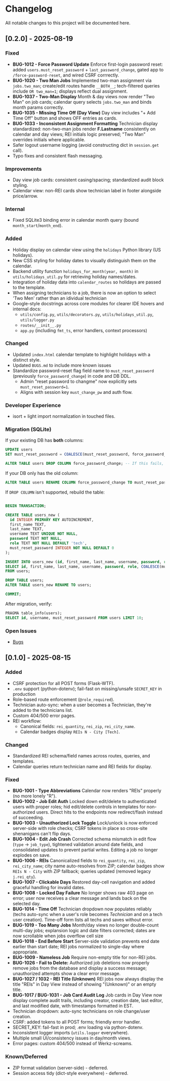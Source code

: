 # Changelog

All notable changes to this project will be documented here.

## [0.2.0] - 2025-08-19

### Fixed

- **BUG-1012 - Force Password Update**
  Enforce first-login password reset: added `users.must_reset_password` + `last_password_change`, gated app to `/force-password-reset`, and wired CSRF corrrectly.
- **BUG-1020 - Two Man Jobs**
  Implemented two-man assignment via `jobs.two_man`; create/edit routes handle `__BOTH__`; tech-filtered queries include `OR two_man=1`; displays reflect dual assignment.
- **BUG-1037 - Two-Man Display**
  Month & day views now render "Two Man" on job cards; calendar query selects `jobs.two_man` and binds month params correctly.
- **BUG-1035 - Missing Time Off (Day View)**
  Day view includes "+ Add Time Off" button and shows OFF entries as cards.
- **BUG-1033 - Inconsistent Assignment Formatting**
  Technician display standardized: non-two-man jobs render **F.Lastname** consistently on calendar and day views; REI initials logic preserved; "Two Man" overrides initials where applicable.
- Safer logout username logging (avoid constructing dict in `session.get` call).
- Typo fixes and consistent flash messaging.

### Improvements

- Day view job cards: consistent casing/spacing; standardized audit block styling.
- Calendar view: non-REI cards show technician label in footer alongside price/arrow.

### Internal

- Fixed SQLite3 binding error in calendar month query (bound `month_start`/`month_end`).

### Added

- Holiday display on calendar view using the `holidays` Python library (US holidays).
- New CSS styling for holiday dates to visually distinguish them on the calendar.
- Backend utility function `holidays_for_month(year, month)` in `utils/holidays_util.py` for retrieving holiday names/dates.
- Integration of holiday data into `calendar_routes` so holidays are passed to the template.
- When assigning technicians to a job, there is now an option to select 'Two Men' rather than an idividual technician
- Google-style docstrings across core modules for clearer IDE hovers and internal docs:
  - `utils/config.py`, `utils/decorators.py`, `utils/holidays_util.py`, `utils/logger.py`
  - `routes/__init__.py`
  - `app.py` (including `fmt_ts`, error handlers, context processors)

### Changed

- Updated `index.html` calendar template to highlight holidays with a distinct style.
- Updated `BUGS.md` to include more known issues
- Standardize password-reset flag field name to `must_reset_password` (previously `force_password_change`) in code and DB DDL.
  - Admin "reset password to changme" now explicitly sets `must_reset_password=1`.
  - Aligns with session key `must_change_pw` and auth flow.

### Developer Experience

- isort + light import normalization in touched files.

### Migration (SQLite)

If your existing DB has **both** columns:

```sql
UPDATE users
SET must_reset_password = COALESCE(must_reset_password, force_password_change, 0);

ALTER TABLE users DROP COLUMN force_password_change; -- If this fails, use rebuild pattern below
```

If your DB only has the old column:

```sql
ALTER TABLE users RENAME COLUMN force_password_change TO must_reset_password;
```

If `DROP COLUMN` isn't supported, rebuild the table:

```sql

BEGIN TRANSACTION;

CREATE TABLE users_new (
  id INTEGER PRIMARY KEY AUTOINCREMENT,
  first_name TEXT,
  last_name TEXT,
  username TEXT UNIQUE NOT NULL,
  password TEXT NOT NULL,
  role TEXT NOT NULL DEFAULT 'tech',
  must_reset_password INTEGER NOT NULL DEFAULT 0
);

INSERT INTO users_new (id, first_name, last_name, username, password, role, must_reset_password)
SELECT id, first_name, last_name, username, password, role, COALESCE(must_reset_password, force_password_change, 0)
FROM users;

DROP TABLE users;
ALTER TABLE users_new RENAME TO users;

COMMIT;
```

After migration, verify:

```sql
PRAGMA table_info(users);
SELECT id, username, must_reset_password FROM users LIMIT 10;
```

### Open Issues

- [Bugs](/docs/BUGS.md)

## [0.1.0] - 2025-08-15

### Added

- CSRF protection for all POST forms (Flask-WTF).
- `.env` support (python-dotenv); fail-fast on missing/unsafe `SECRET_KEY` in production
- Role-based route enforcement (`@role_required`).
- Technician auto-sync: when a user becomes a Technician, they're added to the technicians list.
- Custom 404/500 error pages.
- REI workflow:
  - Canonical fields: `rei_quantity`, `rei_zip`, `rei_city_name`.
  - Calendar badges display `REIs N - City [Tech]`.

### Changed

- Standardized REI schema/field names across routes, queries, and templates.
- Calendar queries return technician name and REI fields for display.

### Fixed

- **BUG-1001 - Type Abbreviations**
  Calendar now renders "REIs" properly (no more lonely "R").
- **BUG-1002 - Job Edit Auth**
  Locked down edit/delete to authenticated users with proper roles; hid edit/delete controls in templates for non-authorized users. Direct hits to the endpoints now redirect/flash instead of succeeding.
- **BUG-1003 - Unauthorized Lock Toggle**
  Lock/unlock is now enforced server-side with role checks; CSRF tokens in place so cross-site shenanigans can't flip days.
- **BUG-1004 - Edit Job Crash**
  Corrected schema mismatch in edit flow (`type` -> `job_type`), tightened validation around date fields, and consolidated updates to prevent partial writes. Editing a job no longer explodes on save.
- **BUG-1006 - REIs**
  Canonicalized fields to `rei_quantity`, `rei_zip`, `rei_city_name`; city name auto-resolves from ZIP; calendar badges show `REIs N - City` with ZIP fallback; queries updated (removed legacy `j.rei_qty`).
- **BUG-1007 - Clickable Days**
  Restored day-cell navigation and added graceful handling for invalid dates.
- **BUG-1008 - Locked Day Failure**
  No longer shows raw 403 page on error; user now receives a clear message and lands back on the selected day.
- **BUG-1014 - Time Off**
  Technician dropdown now populates reliably (techs auto-sync when a user's role becomes *Technician* and on a tech user creation). Time-off form lists all techs and saves without error.
- **BUG-1019 - Too Many Jobs**
  Month/day views no longer double-count multi-day jobs; explansion logic and date filters corrected; dates are now scrollable when jobs overflow cell size
- **BUG-1018 - End Before Start**
  Server-side validation prevents end date earlier than start date; REI jobs normalized to single-day where appropriate.
- **BUG-1009 - Nameless Job**
  Require non-empty title for non-REI jobs.
- **BUG-1026 - Fail to Delete:** Authorized job deletions now properly remove jobs from the database and display a success message; unauthorized attempts show a clear error message.
- **BUG-1027 / 1032 - REI Title (Unknown)**
  REI jobs now always display the title "REIs" in Day View instead of showing "(Unknown)" or an empty title.
- **BUG-1017 / BUG-1031 - Job Card Audit Log**
  Job cards in Day View now display complete audit trails, including creator, creation date, last editor, and last modified date, with timestamps formatted in EST.
- Technician dropdown: auto-sync technicians on role change/user creation.
- CSRF: added tokens to all POST forms; friendly error handler.
- SECRET_KEY: fail-fast in prod; .env loading via python-dotenv.
- Inconsistent logger imports (`utils.logger` everywhere).
- Multiple small UI/consistency issues in day/month views.
- Error pages: custom 404/500 instead of Werkz-screams.

### Known/Deferred

- ZIP format validation (server-side) - deferred.
- Session access tidy (dict-style everywhere) - deferred.
